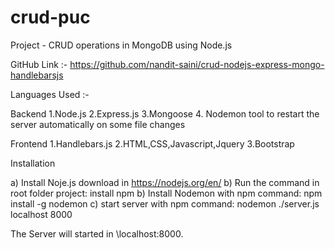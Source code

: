 # crud-puc

Project - CRUD operations in MongoDB using Node.js

GitHub Link :- https://github.com/nandit-saini/crud-nodejs-express-mongo-handlebarsjs

Languages Used :-

Backend
1.Node.js
2.Express.js
3.Mongoose
4. Nodemon tool to restart the server automatically on some file changes

Frontend
1.Handlebars.js
2.HTML,CSS,Javascript,Jquery
3.Bootstrap

Installation

a) Install Noje.js download in https://nodejs.org/en/
b) Run the command in root folder project:
   install npm
b) Install Nodemon with npm command: 
   npm install -g nodemon
c) start server with npm command:
   nodemon ./server.js localhost 8000

The Server will started in \\localhost:8000.
